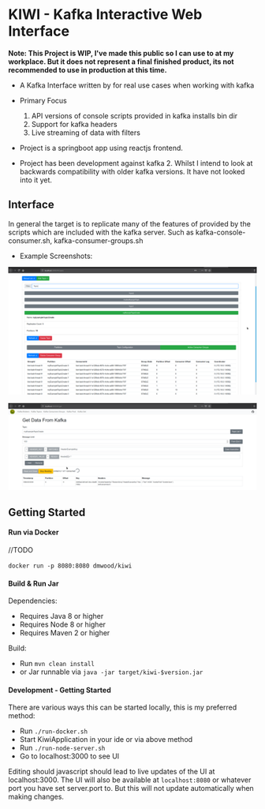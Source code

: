 # KIWI - Kafka Interactive Web Interface

**Note: This Project is WIP, I've made this public so I can use to at my workplace.
 But it does not represent a final finished product, its not recommended to use in production at this time.**

 - A Kafka Interface written by for real use cases when working with kafka
 - Primary Focus
    1) API versions of console scripts provided in kafka installs bin dir
    2) Support for kafka headers
    3) Live streaming of data with filters
  
 - Project is a springboot app using reactjs frontend.
 - Project has been development against kafka 2. Whilst I intend to look at backwards compatibility with older kafka versions. 
 It have not looked into it yet.
  
## Interface

In general the target is to replicate many of the features of provided by the scripts which are included with the kafka server. 
Such as kafka-console-consumer.sh, kafka-consumer-groups.sh

- Example Screenshots: 

![Example Screen showing Topic View](./img/TopicView.png "Topic View")


![Example Screen showing Consumer View](./img/ConsumerView.png "Consumer View")


## Getting Started

#### Run via Docker
//TODO

`docker run -p 8080:8080 dmwood/kiwi`
 
#### Build & Run Jar

Dependencies: 
 - Requires Java 8 or higher 
 - Requires Node 8 or higher
 - Requires Maven 2 or higher
 
Build:
 - Run `mvn clean install`
 - or Jar runnable via `java -jar target/kiwi-$version.jar`
  
#### Development - Getting Started

There are various ways this can be started locally, this is my preferred method:

 - Run `./run-docker.sh`
 - Start KiwiApplication in your ide or via above method
 - Run `./run-node-server.sh`
 - Go to localhost:3000 to see UI
 
Editing should javascript should lead to live updates of the UI at localhost:3000.
The UI will also be available at `localhost:8080` or whatever port you have set server.port to.
But this will not update automatically when making changes.
  

